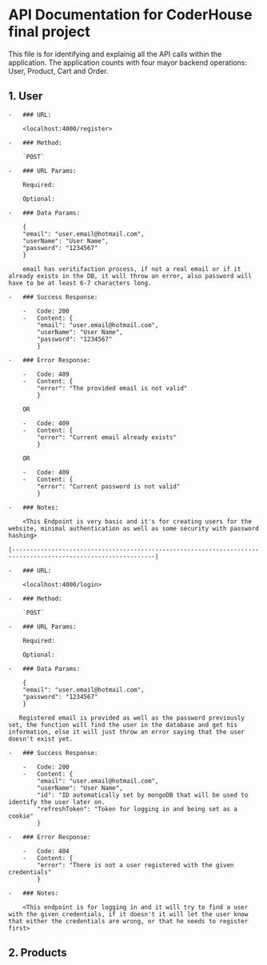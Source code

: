 # API Documentation for CoderHouse final project

This file is for identifying and explainig all the API calls within the application.
The application counts with four mayor backend operations: User, Product, Cart and Order.

## 1. User

    -   ### URL:

        <localhost:4000/register>

    -   ### Method:

        `POST`

    -   ### URL Params:

        Required:

        Optional:

    -   ### Data Params:

        {
        "email": "user.email@hotmail.com",
        "userName": "User Name",
        "password": "1234567"
        }

        email has veritifaction process, if not a real email or if it already exists in the DB, it will throw an error, also password will have to be at least 6-7 characters long.

    -   ### Success Response:

        -   Code: 200
        -   Content: {
            "email": "user.email@hotmail.com",
            "userName": "User Name",
            "password": "1234567"
            }

    -   ### Error Response:

        -   Code: 409
        -   Content: {
            "error": "The provided email is not valid"
            }

        OR

        -   Code: 409
        -   Content: {
            "error": "Current email already exists"
            }

        OR

        -   Code: 409
        -   Content: {
            "error": "Current password is not valid"
            }

    -   ### Notes:

        <This Endpoint is very basic and it's for creating users for the website, minimal authentication as well as some security with password hashing>

    |--------------------------------------------------------------------------------------------------------------|

    -   ### URL:

        <localhost:4000/login>

    -   ### Method:

        `POST`

    -   ### URL Params:

        Required:

        Optional:

    -   ### Data Params:

        {
        "email": "user.email@hotmail.com",
        "password": "1234567"
        }

       Registered email is provided as well as the password previously set, the function will find the user in the database and get his information, else it will just throw an error saying that the user doesn't exist yet.

    -   ### Success Response:

        -   Code: 200
        -   Content: {
            "email": "user.email@hotmail.com",
            "userName": "User Name",
            "id": "ID automatically set by mongoDB that will be used to identify the user later on.
            "refreshToken": "Token for logging in and being set as a cookie"
            }

    -   ### Error Response:

        -   Code: 404
        -   Content: {
            "error": "There is not a user registered with the given credentials"
            }

    -   ### Notes:

        <This endpoint is for logging in and it will try to find a user with the given credentials, if it doesn't it will let the user know that either the credentials are wrong, or that he needs to register first>

## 2. Products
